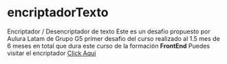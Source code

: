 # encriptadorTexto
Encriptador / Desencriptador de texto
Este es un desafio propuesto por Aulura Latam de Grupo G5
primer desafio del curso realizado al 1.5 mes de 6 meses en total que dura este curso de 
la formación **FrontEnd** 
Puedes visitar el encriptador [Click Aqui](https://yistler.github.io/encriptadorTexto/)
